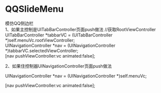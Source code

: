 # QQSlideMenu
模仿QQ侧边栏  
1、如果主控制是UITabBarController页面push做法
//获取RootViewController     
UITabBarController *tabbarVC = (UITabBarController *)self.menuVc.rootViewController;     
UINavigationController *nav = (UINavigationController *)tabbarVC.selectedViewController;     
[nav pushViewController:vc animated:false];


2、如果住控制器UINavigationController页面push做法

UINavigationController *nav = (UINavigationController *)self.menuVc;

[nav pushViewController:vc animated:false];
